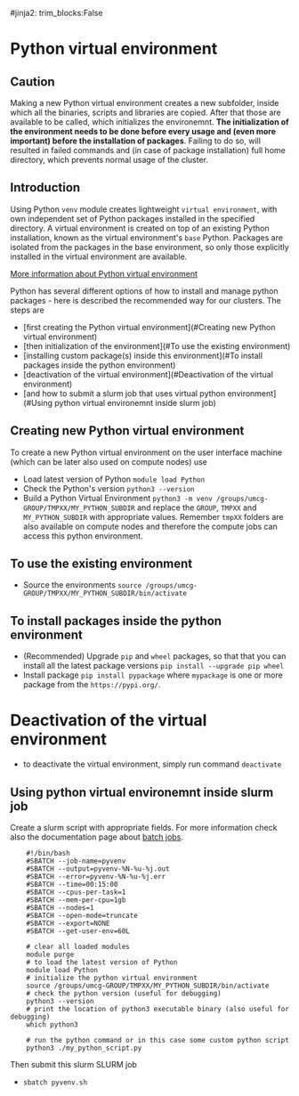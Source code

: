 #jinja2: trim_blocks:False
# Python virtual environment

## Caution

Making a new Python virtual environment creates a new subfolder, inside which all the binaries, scripts and libraries are copied. After that those are available to be called, which initializes the environemnt. **The initialization of the environment needs to be done before every usage and (even more important) before the installation of packages**. Failing to do so, will resulted in failed commands and (in case of package installation) full home directory, which prevents normal usage of the cluster.

## Introduction

Using Python `venv` module creates lightweight `virtual environment`, with own independent set of Python packages installed in the specified directory. A virtual environment is created on top of an existing Python installation, known as the virtual environment's `base` Python. Packages are isolated from the packages in the base environment, so only those explicitly installed in the virtual environment are available.

[More information about Python virtual environment](https://docs.python.org/3/library/venv.html)

Python has several different options of how to install and manage python packages - here is described the recommended way for our clusters.
The steps are

- [first creating the Python virtual environment](#Creating new Python virtual environment)
- [then initialization of the environment](#To use the existing environment)
- [installing custom package(s) inside this environment](#To install packages inside the python environment)
- [deactivation of the virtual environment](#Deactivation of the virtual environment)
- [and how to submit a slurm job that uses virtual python environment](#Using python virtual environemnt inside slurm job)


## Creating new Python virtual environment

To create a new Python virtual environment on the user interface machine (which can be later also used on compute nodes) use

- Load latest version of Python
  `module load Python`
- Check the Python's version
  `python3 --version`
- Build a Python Virtual Environment
  `python3 -m venv /groups/umcg-GROUP/TMPXX/MY_PYTHON_SUBDIR`
  and replace the `GROUP`, `TMPXX` and `MY_PYTHON_SUBDIR` with appropriate values. Remember `tmpXX` folders are also available on compute nodes and therefore the compute jobs can access this python environment.


## To use the existing environment

- Source the environments 
  `source /groups/umcg-GROUP/TMPXX/MY_PYTHON_SUBDIR/bin/activate`


## To install packages inside the python environment

- (Recommended) Upgrade `pip` and `wheel` packages, so that that you can install all the latest package versions
  `pip install --upgrade pip wheel`
- Install package
  `pip install pypackage`
  where `mypackage` is one or more package from the `https://pypi.org/`.


# Deactivation of the virtual environment

- to deactivate the virtual environment, simply run command `deactivate`


## Using python virtual environemnt inside slurm job

Create a slurm script with appropriate fields. For more information check also the documentation page about [batch jobs](analysis/#1-batch-jobs).

```
    #!/bin/bash
    #SBATCH --job-name=pyvenv
    #SBATCH --output=pyvenv-%N-%u-%j.out
    #SBATCH --error=pyvenv-%N-%u-%j.err
    #SBATCH --time=00:15:00
    #SBATCH --cpus-per-task=1
    #SBATCH --mem-per-cpu=1gb
    #SBATCH --nodes=1
    #SBATCH --open-mode=truncate
    #SBATCH --export=NONE
    #SBATCH --get-user-env=60L
    
    # clear all loaded modules
    module purge
    # to load the latest version of Python
    module load Python
    # initialize the python virtual environment
    source /groups/umcg-GROUP/TMPXX/MY_PYTHON_SUBDIR/bin/activate
    # check the python version (useful for debugging)
    python3 --version
    # print the location of python3 executable binary (also useful for debugging)
    which python3
    
    # run the python command or in this case some custom python script
    python3 ./my_python_script.py
```

Then submit this slurm SLURM job

- `sbatch pyvenv.sh`

